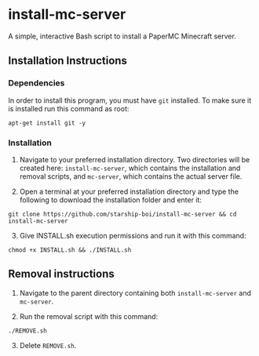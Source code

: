 # install-mc-server
A simple, interactive Bash script to install a PaperMC Minecraft server.

## Installation Instructions

### Dependencies
In order to install this program, you must have `git` installed. To make sure it is installed run this command as root:
```
apt-get install git -y
```

### Installation
1. Navigate to your preferred installation directory. Two directories will be created here: `install-mc-server`, which contains the installation and removal scripts, and `mc-server`, which contains the actual server file.

2. Open a terminal at your preferred installation directory and type the following to download the installation folder and enter it:
```
git clone https://github.com/starship-boi/install-mc-server && cd install-mc-server
```

3. Give INSTALL.sh execution permissions and run it with this command:
```
chmod +x INSTALL.sh && ./INSTALL.sh
```

## Removal instructions
1. Navigate to the parent directory containing both `install-mc-server` and `mc-server`.

2. Run the removal script with this command:
```
./REMOVE.sh
```

3. Delete `REMOVE.sh`.
